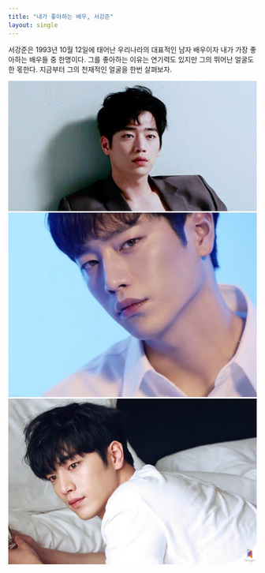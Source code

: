 ```yaml
---
title: "내가 좋아하는 배우, 서강준"
layout: single
---
```


서강준은 1993년 10월 12일에 태어난 우리나라의 대표적인 남자 배우이자 내가 가장 좋아하는 배우들 중 한명이다.
그를 좋아하는 이유는 연기력도 있지만 그의 뛰어난 얼굴도 한 몫한다. 지금부터 그의 천재적인 얼굴을 한번 살펴보자.

![서강준1](/assets/images/서강준1.jpg)
![서강준2](/assets/images/서강준2.jpg)
![서강준3](/assets/images/서강준3.jpg)
